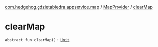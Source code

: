 [com.hedgehog.gdzietabiedra.appservice.map](../index.md) / [MapProvider](index.md) / [clearMap](./clear-map.md)

# clearMap

`abstract fun clearMap(): `[`Unit`](https://kotlinlang.org/api/latest/jvm/stdlib/kotlin/-unit/index.html)